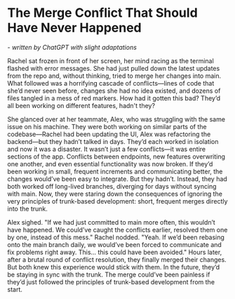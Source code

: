 # The Merge Conflict That Should Have Never Happened
*- written by ChatGPT with slight adaptations*

Rachel sat frozen in front of her screen, her mind racing as the terminal flashed with error messages. She had just pulled down the latest updates from the repo and, without thinking, tried to merge her changes into main. What followed was a horrifying cascade of conflicts—lines of code that she’d never seen before, changes she had no idea existed, and dozens of files tangled in a mess of red markers. How had it gotten this bad? They’d all been working on different features, hadn't they?

She glanced over at her teammate, Alex, who was struggling with the same issue on his machine. They were both working on similar parts of the codebase—Rachel had been updating the UI, Alex was refactoring the backend—but they hadn’t talked in days. They’d each worked in isolation and now it was a disaster. It wasn’t just a few conflicts—it was entire sections of the app. Conflicts between endpoints, new features overwriting one another, and even essential functionality was now broken. If they’d been working in small, frequent increments and communicating better, the changes would’ve been easy to integrate. But they hadn’t. Instead, they had both worked off long-lived branches, diverging for days without syncing with main. Now, they were staring down the consequences of ignoring the very principles of trunk-based development: short, frequent merges directly into the trunk.

Alex sighed. "If we had just committed to main more often, this wouldn’t have happened. We could’ve caught the conflicts earlier, resolved them one by one, instead of this mess."
Rachel nodded. "Yeah. If we’d been rebasing onto the main branch daily, we would’ve been forced to communicate and fix problems right away. This… this could have been avoided." 
Hours later, after a brutal round of conflict resolution, they finally merged their changes. But both knew this experience would stick with them. In the future, they’d be staying in sync with the trunk. The merge could’ve been painless if they’d just followed the principles of trunk-based development from the start.